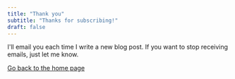 ```yaml
---
title: "Thank you"
subtitle: "Thanks for subscribing!"
draft: false
---
```

I'll email you each time I write a new blog post. If you want to stop receiving emails, just let me know.

<div class="go-back">
    <a href="/">Go back to the home page</a>
</div>